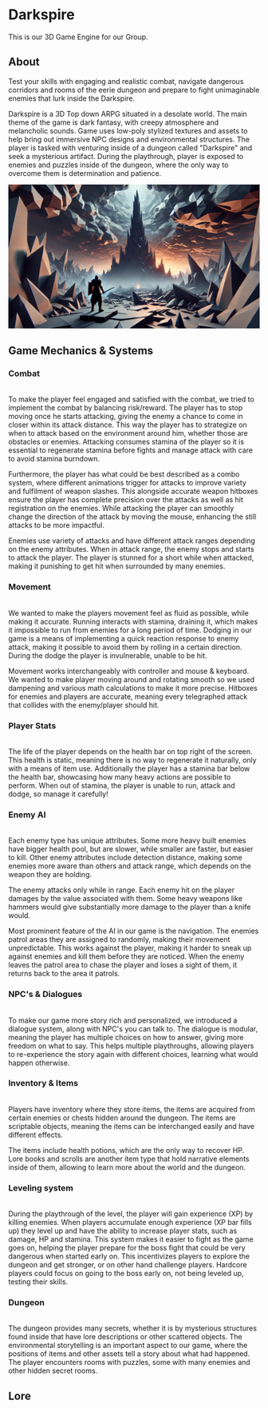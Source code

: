 # Darkspire 
This is our 3D Game Engine for our Group.

## About
Test your skills with engaging and realistic combat, navigate dangerous corridors and rooms of the eerie dungeon and prepare to fight unimaginable enemies that lurk inside the Darkspire. 

Darkspire is a 3D Top down ARPG situated in a desolate world. The main theme of the game is dark fantasy, with creepy atmosphere and melancholic sounds. Game uses low-poly stylized textures and assets to help bring out immersive NPC designs and environmental structures. The player is tasked with venturing inside of a dungeon called "Darkspire" and seek a mysterious artifact. During the playthrough, player is exposed to enemies and puzzles inside of the dungeon, where the only way to overcome them is determination and patience.  

![image alt](https://github.com/Tomascus/Darkspire/blob/20c20a19ad9c19a1e033e0815369e760cb7f296d/DarkSpireMainMenu.jpg)

## Game Mechanics & Systems
<h3>Combat</h3> </br>
To make the player feel engaged and satisfied with the combat, we tried to implement the combat by balancing risk/reward. The player has to stop moving once he starts attacking, giving the enemy a chance to come in closer within its attack distance. This way the player has to strategize on when to attack based on the environment around him, whether those are obstacles or enemies. Attacking consumes stamina of the player so it is essential to regenerate stamina before fights and manage attack with care to avoid stamina burndown.

Furthermore, the player has what could be best described as a combo system, where different animations trigger for attacks to improve variety and fulfilment of weapon slashes. This alongside accurate weapon hitboxes ensure the player has complete precision over the attacks as well as hit registration on the enemies. While attacking the player can smoothly change the direction of the attack by moving the mouse, enhancing the still attacks to be more impactful.

Enemies use variety of attacks and have different attack ranges depending on the enemy attributes. When in attack range, the enemy stops and starts to attack the player. The player is stunned for a short while when attacked, making it punishing to get hit when surrounded by many enemies.

<h3>Movement</h3> </br>
We wanted to make the players movement feel as fluid as possible, while making it accurate. Running interacts with stamina, draining it, which makes it impossible to run from enemies for a long period of time. Dodging in our game is a means of implementing a quick reaction response to enemy attack, making it possible to avoid them by rolling in a certain direction. During the dodge the player is invulnerable, unable to be hit.

Movement works interchangeably with controller and mouse & keyboard. We wanted to make player moving around and rotating smooth so we used dampening and various math calculations to make it more precise. Hitboxes for enemies and players are accurate, meaning every telegraphed attack that collides with the enemy/player should hit.

<h3>Player Stats</h3> </br>
The life of the player depends on the health bar on top right of the screen. This health is static, meaning there is no way to regenerate it naturally, only with a means of item use. Additionally the player has a stamina bar below the health bar, showcasing how many heavy actions are possible to perform. When out of stamina, the player is unable to run, attack and dodge, so manage it carefully! 

<h3>Enemy AI</h3> </br>
Each enemy type has unique attributes. Some more heavy built enemies have bigger health pool, but are slower, while smaller are faster, but easier to kill. Other enemy attributes include detection distance, making some enemies more aware than others and attack range, which depends on the weapon they are holding.

The enemy attacks only while in range. Each enemy hit on the player damages by the value associated with them. Some heavy weapons like hammers would give substantially more damage to the player than a knife would.

Most prominent feature of the AI in our game is the navigation. The enemies patrol areas they are assigned to randomly, making their movement unpredictable. This works against the player, making it harder to sneak up against enemies and kill them before they are noticed. When the enemy leaves the patrol area to chase the player and loses a sight of them, it returns back to the area it patrols. 

<h3>NPC's & Dialogues</h3> </br>
To make our game more story rich and personalized, we introduced a dialogue system, along with NPC's you can talk to. The dialogue is modular, meaning the player has multiple choices on how to answer, giving more freedom on what to say. This helps multiple playthroughs, allowing players to re-experience the story again with different choices, learning what would happen otherwise.

<h3>Inventory & Items</h3> </br>
Players have inventory where they store items, the items are acquired from certain enemies or chests hidden around the dungeon. The items are scriptable objects, meaning the items can be interchanged easily and have different effects. 

The items include health potions, which are the only way to recover HP. Lore books and scrolls are another item type that hold narrative elements inside of them, allowing to learn more about the world and the dungeon.

<h3>Leveling system</h3> </br>
During the playthrough of the level, the player will gain experience (XP) by killing enemies. When players accumulate enough experience (XP bar fills up) they level up and have the ability to increase player stats, such as damage, HP and stamina. This system makes it easier to fight as the game goes on, helping the player prepare for the boss fight that could be very dangerous when started early on. This incentivizes players to explore the dungeon and get stronger, or on other hand challenge players. Hardcore players could focus on going to the boss early on, not being leveled up, testing their skills.

<h3>Dungeon</h3> </br>
The dungeon provides many secrets, whether it is by mysterious structures found inside that have lore descriptions or other scattered objects. The environmental storytelling is an important aspect to our game, where the positions of items and other assets tell a story about what had happened. The player encounters rooms with puzzles, some with many enemies and other hidden secret rooms.

## Lore

